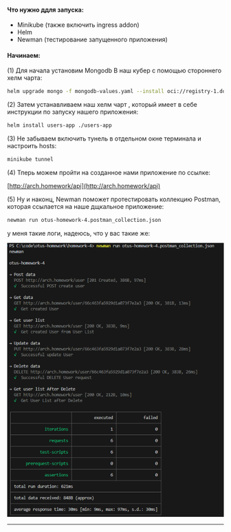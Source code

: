 #### Что нужно ддля запуска:

- Minikube (также включить ingress addon)
- Helm
- Newman (тестирование запущенного приложения)

#### Начинаем:

(1) Для начала установим Mongodb В наш кубер с помощью стороннего хелм чарта:

```bash
helm upgrade mongo -f mongodb-values.yaml --install oci://registry-1.docker.io/bitnamicharts/mongodb
```

(2) Затем устанавливаем наш хелм чарт , который имеет в себе инструкции по запуску нашего приложения:

```bash
helm install users-app ./users-app
```

(3) Не забываем включить тунель в отдельном окне терминала и настроить hosts:

```bash
minikube tunnel
```

(4) Тперь можем пройти на созданное нами приложение по ссылке:

[http://arch.homework/api](http://arch.homework/api)

(5) Ну и наконц, Newman поможет протестировать коллекцию Postman, которая ссылается на наше дщкальное приложение:

```bash
newman run otus-homework-4.postman_collection.json
```

<a name="my-scrinshot">у меня такие логи</a>, надеюсь, что у вас такие же:    

![NewmanScreenshot.png](./NewmanScreenshot.png?raw=true)

----

